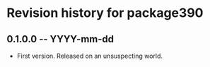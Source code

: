 # Revision history for package390

## 0.1.0.0 -- YYYY-mm-dd

* First version. Released on an unsuspecting world.
